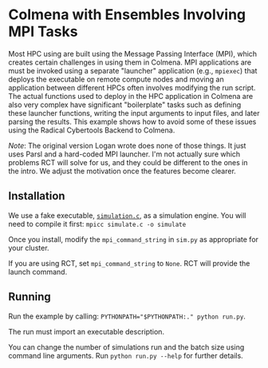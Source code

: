 # Colmena with Ensembles Involving MPI Tasks

Most HPC using are built using the Message Passing Interface (MPI),
which creates certain challenges in using them in Colmena.
MPI applications are must be invoked using a separate "launcher" application (e.g., `mpiexec`) that 
deploys the executable on remote compute nodes and moving an application between different HPCs often involves
modifying the run script.
The actual functions used to deploy in the HPC application in Colmena are also very complex have significant "boilerplate" tasks such as 
defining these launcher functions, writing the input arguments to input files, and later parsing the results.
This example shows how to avoid some of these issues using the Radical Cybertools Backend to Colmena.

*Note*: The original version Logan wrote does none of those things. It just uses Parsl and a hard-coded MPI launcher.
I'm not actually sure which problems RCT will solve for us, and they could be different to the ones in the intro. 
We adjust the motivation once the features become clearer.

## Installation

We use a fake executable, [`simulation.c`](./simulate.c), as a simulation engine. 
You will need to compile it first: `mpicc simulate.c -o simulate`

Once you install, modify the `mpi_command_string` in `sim.py` as appropriate for your cluster. 

If you are using RCT, set `mpi_command_string` to `None`. RCT will provide the launch command.

## Running

Run the example by calling: `PYTHONPATH="$PYTHONPATH:." python run.py`. 

The run must import an executable description. 

You can change the number of simulations run and the batch size using command line arguments. 
Run `python run.py --help` for further details.
